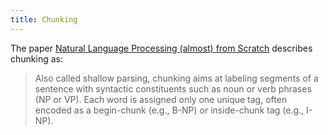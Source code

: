 ```yaml
---
title: Chunking
---
```

The paper [Natural Language Processing (almost) from Scratch][1] describes chunking as:

> Also called shallow parsing, chunking aims at labeling segments of a sentence with syntactic constituents such as noun or verb phrases (NP or VP). Each word is assigned only one unique tag, often encoded as a begin-chunk (e.g., B-NP) or inside-chunk tag (e.g., I-NP).

[1]: https://arxiv.org/abs/1103.0398